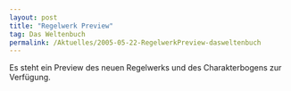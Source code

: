 ```yaml
---
layout: post
title: "Regelwerk Preview"
tag: Das Weltenbuch
permalink: /Aktuelles/2005-05-22-RegelwerkPreview-dasweltenbuch
---
```



Es steht ein Preview des neuen Regelwerks und des Charakterbogens zur Verfügung.

